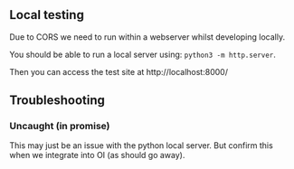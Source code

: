 # 

## Local testing

Due to CORS we need to run within a webserver whilst developing locally.

You should be able to run a local server using: `python3 -m http.server`.

Then you can access the test site at http://localhost:8000/

## Troubleshooting

### Uncaught (in promise)

This may just be an issue with the python local server. But confirm this when we integrate into OI (as should go away).
